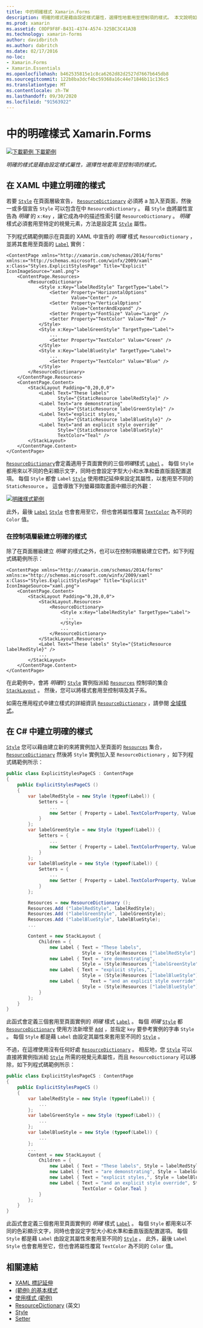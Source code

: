 ```yaml
---
title: 中的明確樣式 Xamarin.Forms
description: 明確的樣式是藉由設定樣式屬性，選擇性地套用至控制項的樣式。 本文說明如何在應用程式中使用明確的樣式 Xamarin.Forms 。
ms.prod: xamarin
ms.assetid: C0DF9F8F-B431-4374-A574-325BC3C41A3B
ms.technology: xamarin-forms
author: davidbritch
ms.author: dabritch
ms.date: 02/17/2016
no-loc:
- Xamarin.Forms
- Xamarin.Essentials
ms.openlocfilehash: b462535815e1c8ca6262d82d2527d7667b645db8
ms.sourcegitcommit: 122b8ba3dcf4bc59368a16c44e71846b11c136c5
ms.translationtype: MT
ms.contentlocale: zh-TW
ms.lasthandoff: 09/30/2020
ms.locfileid: "91563922"
---
```

# <a name="explicit-styles-in-no-locxamarinforms"></a>中的明確樣式 Xamarin.Forms

[![下載範例](~/media/shared/download.png) 下載範例](https://docs.microsoft.com/samples/xamarin/xamarin-forms-samples/userinterface-styles-basicstyles)

_明確的樣式是藉由設定樣式屬性，選擇性地套用至控制項的樣式。_

## <a name="create-an-explicit-style-in-xaml"></a>在 XAML 中建立明確的樣式

若要 [`Style`](xref:Xamarin.Forms.Style) 在頁面層級宣告， [`ResourceDictionary`](xref:Xamarin.Forms.ResourceDictionary) 必須將 a 加入至頁面，然後一或多個宣告 `Style` 可以包含在中 `ResourceDictionary` 。 藉 `Style` 由將屬性宣告為 *明確* 的 `x:Key` ，讓它成為中的描述性索引鍵 `ResourceDictionary` 。 *明確* 樣式必須套用至特定的視覺元素，方法是設定其 [`Style`](xref:Xamarin.Forms.NavigableElement.Style) 屬性。

下列程式碼範例顯示在頁面的 XAML 中宣告的 *明確* 樣式 `ResourceDictionary` ，並將其套用至頁面的 [`Label`](xref:Xamarin.Forms.Label) 實例：

```xaml
<ContentPage xmlns="http://xamarin.com/schemas/2014/forms" xmlns:x="http://schemas.microsoft.com/winfx/2009/xaml" x:Class="Styles.ExplicitStylesPage" Title="Explicit" IconImageSource="xaml.png">
    <ContentPage.Resources>
        <ResourceDictionary>
            <Style x:Key="labelRedStyle" TargetType="Label">
                <Setter Property="HorizontalOptions"
                        Value="Center" />
                <Setter Property="VerticalOptions"
                        Value="CenterAndExpand" />
                <Setter Property="FontSize" Value="Large" />
                <Setter Property="TextColor" Value="Red" />
            </Style>
            <Style x:Key="labelGreenStyle" TargetType="Label">
                ...
                <Setter Property="TextColor" Value="Green" />
            </Style>
            <Style x:Key="labelBlueStyle" TargetType="Label">
                ...
                <Setter Property="TextColor" Value="Blue" />
            </Style>
        </ResourceDictionary>
    </ContentPage.Resources>
    <ContentPage.Content>
        <StackLayout Padding="0,20,0,0">
            <Label Text="These labels"
                   Style="{StaticResource labelRedStyle}" />
            <Label Text="are demonstrating"
                   Style="{StaticResource labelGreenStyle}" />
            <Label Text="explicit styles,"
                   Style="{StaticResource labelBlueStyle}" />
            <Label Text="and an explicit style override"
                   Style="{StaticResource labelBlueStyle}"
                   TextColor="Teal" />
        </StackLayout>
    </ContentPage.Content>
</ContentPage>
```

[`ResourceDictionary`](xref:Xamarin.Forms.ResourceDictionary)會定義適用于頁面實例的三個*明確*樣式 [`Label`](xref:Xamarin.Forms.Label) 。 每個 `Style` 都用來以不同的色彩顯示文字，同時也會設定字型大小和水準和垂直版面配置選項。 每個 `Style` 都會 `Label` [`Style`](xref:Xamarin.Forms.NavigableElement.Style) 使用標記延伸來設定其屬性，以套用至不同的 `StaticResource` 。 這會導致下列螢幕擷取畫面中顯示的外觀：

[![明確樣式範例](explicit-images/explicit-styles.png)](explicit-images/explicit-styles-large.png#lightbox)

此外，最後 [`Label`](xref:Xamarin.Forms.Label) [`Style`](xref:Xamarin.Forms.Style) 也會套用至它，但也會將屬性覆寫 [`TextColor`](xref:Xamarin.Forms.Label.TextColor) 為不同的 `Color` 值。

### <a name="create-an-explicit-style-at-the-control-level"></a>在控制項層級建立明確的樣式

除了在頁面層級建立 *明確* 的樣式之外，也可以在控制項層級建立它們，如下列程式碼範例所示：

```xaml
<ContentPage xmlns="http://xamarin.com/schemas/2014/forms" xmlns:x="http://schemas.microsoft.com/winfx/2009/xaml" x:Class="Styles.ExplicitStylesPage" Title="Explicit" IconImageSource="xaml.png">
    <ContentPage.Content>
        <StackLayout Padding="0,20,0,0">
            <StackLayout.Resources>
                <ResourceDictionary>
                    <Style x:Key="labelRedStyle" TargetType="Label">
                      ...
                    </Style>
                    ...
                </ResourceDictionary>
            </StackLayout.Resources>
            <Label Text="These labels" Style="{StaticResource labelRedStyle}" />
            ...
        </StackLayout>
    </ContentPage.Content>
</ContentPage>
```

在此範例中，會將 *明確*的 [`Style`](xref:Xamarin.Forms.Style) 實例指派給 [`Resources`](xref:Xamarin.Forms.VisualElement.Resources) 控制項的集合 [`StackLayout`](xref:Xamarin.Forms.StackLayout) 。 然後，您可以將樣式套用至控制項及其子系。

如需在應用程式中建立樣式的詳細資訊 [`ResourceDictionary`](xref:Xamarin.Forms.ResourceDictionary) ，請參閱 [全域樣式](~/xamarin-forms/user-interface/styles/application.md)。

## <a name="create-an-explicit-style-in-c35"></a>在 C&#35; 中建立明確的樣式

[`Style`](xref:Xamarin.Forms.Style) 您可以藉由建立新的來將實例加入至頁面的 [`Resources`](xref:Xamarin.Forms.VisualElement.Resources) 集合， [`ResourceDictionary`](xref:Xamarin.Forms.ResourceDictionary) 然後將 `Style` 實例加入至 `ResourceDictionary` ，如下列程式碼範例所示：

```csharp
public class ExplicitStylesPageCS : ContentPage
{
    public ExplicitStylesPageCS ()
    {
        var labelRedStyle = new Style (typeof(Label)) {
            Setters = {
                ...
                new Setter { Property = Label.TextColorProperty, Value = Color.Red    }
            }
        };
        var labelGreenStyle = new Style (typeof(Label)) {
            Setters = {
                ...
                new Setter { Property = Label.TextColorProperty, Value = Color.Green }
            }
        };
        var labelBlueStyle = new Style (typeof(Label)) {
            Setters = {
                ...
                new Setter { Property = Label.TextColorProperty, Value = Color.Blue }
            }
        };

        Resources = new ResourceDictionary ();
        Resources.Add ("labelRedStyle", labelRedStyle);
        Resources.Add ("labelGreenStyle", labelGreenStyle);
        Resources.Add ("labelBlueStyle", labelBlueStyle);
        ...

        Content = new StackLayout {
            Children = {
                new Label { Text = "These labels",
                            Style = (Style)Resources ["labelRedStyle"] },
                new Label { Text = "are demonstrating",
                            Style = (Style)Resources ["labelGreenStyle"] },
                new Label { Text = "explicit styles,",
                            Style = (Style)Resources ["labelBlueStyle"] },
                new Label {    Text = "and an explicit style override",
                            Style = (Style)Resources ["labelBlueStyle"], TextColor = Color.Teal }
            }
        };
    }
}
```

此函式會定義三個套用至頁面實例的 *明確* 樣式 [`Label`](xref:Xamarin.Forms.Label) 。 每個 *明確* [`Style`](xref:Xamarin.Forms.Style) 都 [`ResourceDictionary`](xref:Xamarin.Forms.ResourceDictionary) 使用方法新增至 [`Add`](xref:Xamarin.Forms.ResourceDictionary.Add(System.String,System.Object)) ，並指定 `key` 要參考實例的字串 `Style` 。 每個 `Style` 都是藉 `Label` 由設定其屬性來套用至不同的 [`Style`](xref:Xamarin.Forms.NavigableElement.Style) 。

不過，在這裡使用沒有任何好處 [`ResourceDictionary`](xref:Xamarin.Forms.ResourceDictionary) 。 相反地，您 [`Style`](xref:Xamarin.Forms.Style) 可以直接將實例指派給 [`Style`](xref:Xamarin.Forms.NavigableElement.Style) 所需的視覺元素屬性，而且 `ResourceDictionary` 可以移除，如下列程式碼範例所示：

```csharp
public class ExplicitStylesPageCS : ContentPage
{
    public ExplicitStylesPageCS ()
    {
        var labelRedStyle = new Style (typeof(Label)) {
            ...
        };
        var labelGreenStyle = new Style (typeof(Label)) {
            ...
        };
        var labelBlueStyle = new Style (typeof(Label)) {
            ...
        };
        ...
        Content = new StackLayout {
            Children = {
                new Label { Text = "These labels", Style = labelRedStyle },
                new Label { Text = "are demonstrating", Style = labelGreenStyle },
                new Label { Text = "explicit styles,", Style = labelBlueStyle },
                new Label { Text = "and an explicit style override", Style = labelBlueStyle,
                            TextColor = Color.Teal }
            }
        };
    }
}
```

此函式會定義三個套用至頁面實例的 *明確* 樣式 [`Label`](xref:Xamarin.Forms.Label) 。 每個 `Style` 都用來以不同的色彩顯示文字，同時也會設定字型大小和水準和垂直版面配置選項。 每個 `Style` 都是藉 `Label` 由設定其屬性來套用至不同的 [`Style`](xref:Xamarin.Forms.NavigableElement.Style) 。 此外，最後 `Label` `Style` 也會套用至它，但也會將屬性覆寫 `TextColor` 為不同的 `Color` 值。

## <a name="related-links"></a>相關連結

- [XAML 標記延伸](~/xamarin-forms/xaml/xaml-basics/xaml-markup-extensions.md)
- [ (範例) 的基本樣式 ](/samples/xamarin/xamarin-forms-samples/userinterface-styles-basicstyles)
- [使用樣式 (範例) ](/samples/xamarin/xamarin-forms-samples/workingwithstyles)
- [ResourceDictionary](xref:Xamarin.Forms.ResourceDictionary) \(英文\)
- [Style](xref:Xamarin.Forms.Style)
- [Setter](xref:Xamarin.Forms.Setter)